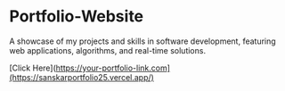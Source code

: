 # Portfolio-Website
A showcase of my projects and skills in software development, featuring web applications, algorithms, and real-time solutions.

[Click Here](https://your-portfolio-link.com](https://sanskarportfolio25.vercel.app/)
